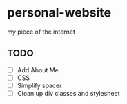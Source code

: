 # personal-website
my piece of the internet

## TODO
- [ ] Add About Me
- [ ] CSS
- [ ] Simplify spacer
- [ ] Clean up div classes and stylesheet